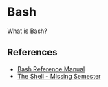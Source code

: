 # Bash

What is Bash?

## References
- [Bash Reference Manual](https://www.gnu.org/software/bash/manual/bash.html)
- [The Shell - Missing Semester](https://youtu.be/Z56Jmr9Z34Q)
